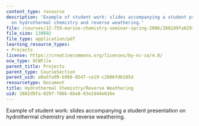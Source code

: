 ```yaml
---
content_type: resource
description: 'Example of student work: slides accompanying a student presentation
  on hydrothermal chemistry and reverse weathering.'
file: /courses/12-759-marine-chemistry-seminar-spring-2006/2882d9fa0297786b6be863e2d44e616e_Anon_a.pdf
file_size: 139692
file_type: application/pdf
learning_resource_types:
- Projects
license: https://creativecommons.org/licenses/by-nc-sa/4.0/
ocw_type: OCWFile
parent_title: Projects
parent_type: CourseSection
parent_uid: a0a5fa99-b966-8547-ce19-c2006fdb185d
resourcetype: Document
title: Hydrothermal Chemistry/Reverse Weathering
uid: 2882d9fa-0297-786b-6be8-63e2d44e616e
---
```

Example of student work: slides accompanying a student presentation on hydrothermal chemistry and reverse weathering.
